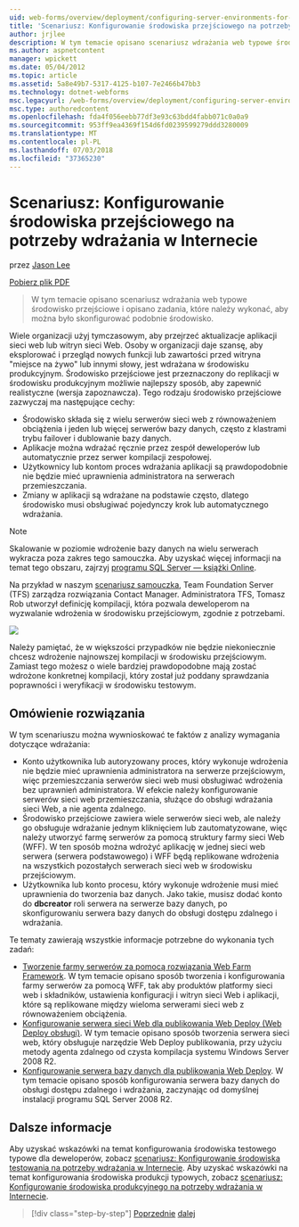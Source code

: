 ```yaml
---
uid: web-forms/overview/deployment/configuring-server-environments-for-web-deployment/scenario-configuring-a-staging-environment-for-web-deployment
title: 'Scenariusz: Konfigurowanie środowiska przejściowego na potrzeby wdrażania w Internecie | Dokumentacja firmy Microsoft'
author: jrjlee
description: W tym temacie opisano scenariusz wdrażania web typowe środowisko przejściowe i opisano zadania, które należy wykonać, aby skonfigurować podobnie środowisko...
ms.author: aspnetcontent
manager: wpickett
ms.date: 05/04/2012
ms.topic: article
ms.assetid: 5a8e49b7-5317-4125-b107-7e2466b47bb3
ms.technology: dotnet-webforms
msc.legacyurl: /web-forms/overview/deployment/configuring-server-environments-for-web-deployment/scenario-configuring-a-staging-environment-for-web-deployment
msc.type: authoredcontent
ms.openlocfilehash: fda4f056eebb77df3e93c63bdd4fabb071c0a0a9
ms.sourcegitcommit: 953ff9ea4369f154d6fd0239599279ddd3280009
ms.translationtype: MT
ms.contentlocale: pl-PL
ms.lasthandoff: 07/03/2018
ms.locfileid: "37365230"
---
```

<a name="scenario-configuring-a-staging-environment-for-web-deployment"></a>Scenariusz: Konfigurowanie środowiska przejściowego na potrzeby wdrażania w Internecie
====================
przez [Jason Lee](https://github.com/jrjlee)

[Pobierz plik PDF](https://msdnshared.blob.core.windows.net/media/MSDNBlogsFS/prod.evol.blogs.msdn.com/CommunityServer.Blogs.Components.WeblogFiles/00/00/00/63/56/8130.DeployingWebAppsInEnterpriseScenarios.pdf)

> W tym temacie opisano scenariusz wdrażania web typowe środowisko przejściowe i opisano zadania, które należy wykonać, aby można było skonfigurować podobnie środowisko.


Wiele organizacji użyj tymczasowym, aby przejrzeć aktualizacje aplikacji sieci web lub witryn sieci Web. Osoby w organizacji daje szansę, aby eksplorować i przegląd nowych funkcji lub zawartości przed witryna "miejsce na żywo" lub innymi słowy, jest wdrażana w środowisku produkcyjnym. Środowisko przejściowe jest przeznaczony do replikacji w środowisku produkcyjnym możliwie najlepszy sposób, aby zapewnić realistyczne (wersja zapoznawcza). Tego rodzaju środowisko przejściowe zazwyczaj ma następujące cechy:

- Środowisko składa się z wielu serwerów sieci web z równoważeniem obciążenia i jeden lub więcej serwerów bazy danych, często z klastrami trybu failover i dublowanie bazy danych.
- Aplikacje można wdrażać ręcznie przez zespół deweloperów lub automatycznie przez serwer kompilacji zespołowej.
- Użytkownicy lub kontom proces wdrażania aplikacji są prawdopodobnie nie będzie mieć uprawnienia administratora na serwerach przemieszczania.
- Zmiany w aplikacji są wdrażane na podstawie często, dlatego środowisko musi obsługiwać pojedynczy krok lub automatycznego wdrażania.

> [!NOTE]
> Skalowanie w poziomie wdrożenie bazy danych na wielu serwerach wykracza poza zakres tego samouczka. Aby uzyskać więcej informacji na temat tego obszaru, zajrzyj [programu SQL Server — książki Online](https://technet.microsoft.com/library/ms130214.aspx).


Na przykład w naszym [scenariusz samouczka](../deploying-web-applications-in-enterprise-scenarios/enterprise-web-deployment-scenario-overview.md), Team Foundation Server (TFS) zarządza rozwiązania Contact Manager. Administratora TFS, Tomasz Rob utworzył definicję kompilacji, która pozwala deweloperom na wyzwalanie wdrożenia w środowisku przejściowym, zgodnie z potrzebami.

![](scenario-configuring-a-staging-environment-for-web-deployment/_static/image1.png)

Należy pamiętać, że w większości przypadków nie będzie niekoniecznie chcesz wdrożenie najnowszej kompilacji w środowisku przejściowym. Zamiast tego możesz o wiele bardziej prawdopodobne mają zostać wdrożone konkretnej kompilacji, który został już poddany sprawdzania poprawności i weryfikacji w środowisku testowym.

## <a name="solution-overview"></a>Omówienie rozwiązania

W tym scenariuszu można wywnioskować te faktów z analizy wymagania dotyczące wdrażania:

- Konto użytkownika lub autoryzowany proces, który wykonuje wdrożenia nie będzie mieć uprawnienia administratora na serwerze przejściowym, więc przemieszczania serwerów sieci web musi obsługiwać wdrożenia bez uprawnień administratora. W efekcie należy konfigurowanie serwerów sieci web przemieszczania, służące do obsługi wdrażania sieci Web, a nie agenta zdalnego.
- Środowisko przejściowe zawiera wiele serwerów sieci web, ale należy go obsługuje wdrażanie jednym kliknięciem lub zautomatyzowane, więc należy utworzyć farmę serwerów za pomocą struktury farmy sieci Web (WFF). W ten sposób można wdrożyć aplikację w jednej sieci web serwera (serwera podstawowego) i WFF będą replikowane wdrożenia na wszystkich pozostałych serwerach sieci web w środowisku przejściowym.
- Użytkownika lub konto procesu, który wykonuje wdrożenie musi mieć uprawnienia do tworzenia baz danych. Jako takie, musisz dodać konto do **dbcreator** roli serwera na serwerze bazy danych, po skonfigurowaniu serwera bazy danych do obsługi dostępu zdalnego i wdrażania.

Te tematy zawierają wszystkie informacje potrzebne do wykonania tych zadań:

- [Tworzenie farmy serwerów za pomocą rozwiązania Web Farm Framework](creating-a-server-farm-with-the-web-farm-framework.md). W tym temacie opisano sposób tworzenia i konfigurowania farmy serwerów za pomocą WFF, tak aby produktów platformy sieci web i składników, ustawienia konfiguracji i witryn sieci Web i aplikacji, które są replikowane między wieloma serwerami sieci web z równoważeniem obciążenia.
- [Konfigurowanie serwera sieci Web dla publikowania Web Deploy (Web Deploy obsługi)](configuring-a-web-server-for-web-deploy-publishing-web-deploy-handler.md). W tym temacie opisano sposób tworzenia serwera sieci web, który obsługuje narzędzie Web Deploy publikowania, przy użyciu metody agenta zdalnego od czysta kompilacja systemu Windows Server 2008 R2.
- [Konfigurowanie serwera bazy danych dla publikowania Web Deploy](configuring-a-database-server-for-web-deploy-publishing.md). W tym temacie opisano sposób konfigurowania serwera bazy danych do obsługi dostępu zdalnego i wdrażania, zaczynając od domyślnej instalacji programu SQL Server 2008 R2.

## <a name="further-reading"></a>Dalsze informacje

Aby uzyskać wskazówki na temat konfigurowania środowiska testowego typowe dla deweloperów, zobacz [scenariusz: Konfigurowanie środowiska testowania na potrzeby wdrażania w Internecie](scenario-configuring-a-test-environment-for-web-deployment.md). Aby uzyskać wskazówki na temat konfigurowania środowiska produkcji typowych, zobacz [scenariusz: Konfigurowanie środowiska produkcyjnego na potrzeby wdrażania w Internecie](scenario-configuring-a-production-environment-for-web-deployment.md).

> [!div class="step-by-step"]
> [Poprzednie](scenario-configuring-a-test-environment-for-web-deployment.md)
> [dalej](scenario-configuring-a-production-environment-for-web-deployment.md)
